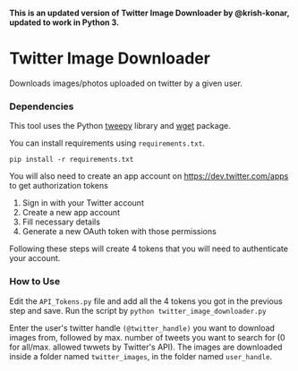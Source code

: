 **This is an updated version of Twitter Image Downloader by @krish-konar, updated to work in Python 3.**

# Twitter Image Downloader
Downloads images/photos uploaded on twitter by a given user.

### Dependencies

This tool uses the Python [tweepy](www.tweepy.org) library and [wget](https://www.gnu.org/software/wget/) package.

You can install requirements using `requirements.txt`.

`pip install -r requirements.txt`

You will also need to create an app account on https://dev.twitter.com/apps to get authorization tokens

1. Sign in with your Twitter account
2. Create a new app account
3. Fill necessary details
4. Generate a new OAuth token with those permissions

Following these steps will create 4 tokens that you will need to authenticate your account.

### How to Use
Edit the `API_Tokens.py` file and add all the 4 tokens you got in the previous step and save.
Run the script by `python twitter_image_downloader.py`

Enter the user's twitter handle `(@twitter_handle)` you want to download images from, followed by max. number of tweets you want to search for (0 for all/max. allowed twwets by Twitter's API).
The images are downloaded inside a folder named `twitter_images`, in the folder named `user_handle`.

